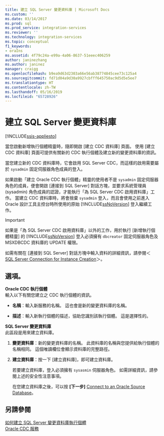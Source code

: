 ```yaml
---
title: 建立 SQL Server 變更資料庫 | Microsoft Docs
ms.custom: ''
ms.date: 03/14/2017
ms.prod: sql
ms.prod_service: integration-services
ms.reviewer: ''
ms.technology: integration-services
ms.topic: conceptual
f1_keywords:
- oraIns
ms.assetid: 4f79c24a-e99a-4a06-8637-51eeec406259
author: janinezhang
ms.author: janinez
manager: craigg
ms.openlocfilehash: b9ea9d63d2303a66e56ab38774845cee73c125a4
ms.sourcegitcommit: fd71d04a9d30a9927cbfff645750ac9d5d5e5ee7
ms.translationtype: HT
ms.contentlocale: zh-TW
ms.lasthandoff: 05/16/2019
ms.locfileid: "65728926"
---
```

# <a name="create-the-sql-server-change-database"></a>建立 SQL Server 變更資料庫

[!INCLUDE[ssis-appliesto](../../includes/ssis-appliesto-ssvrpluslinux-asdb-asdw-xxx.md)]


  當您啟動新增執行個體精靈時，隨即開啟 [建立 CDC 資料庫] 頁面。 使用 [建立 CDC 資料庫] 頁面可提供有關新的 CDC 執行個體及建立新的變更資料庫的資訊。  
  
 當您建立新的 CDC 資料庫時，它會啟用 SQL Server CDC，而這樣的啟用需要屬於 `sysadmin` 固定伺服器角色成員的登入。  
  
 如果啟動「建立 Oracle CDC 執行個體」精靈的使用者不是 `sysadmin` 固定伺服器角色的成員，便會開啟 [連接到 SQL Server] 對話方塊，並要求系統管理員 (sysadmin) 角色成員的認證，才能執行「為 SQL Server CDC 啟用資料庫」工作。 當建立 CDC 資料庫時，將會捨棄 `sysadmin` 登入，而且會使用之前進入 Oracle 設計工具主控台時所使用的原始 [!INCLUDE[ssNoVersion](../../includes/ssnoversion-md.md)] 登入繼續工作。  
  
> [!IMPORTANT]  
>  如果是「為 SQL Server CDC 啟用資料庫」以外的工作，用於執行 [新增執行個體精靈] 的 [!INCLUDE[ssNoVersion](../../includes/ssnoversion-md.md)] 登入必須擁有 `dbcreator` 固定伺服器角色及 MSXDBCDC 資料庫的 UPDATE 權限。  
  
 如需有關在 [連接到 SQL Server] 對話方塊中輸入資料的詳細資訊，請參閱＜ [SQL Server Connection for Instance Creation](../../integration-services/change-data-capture/sql-server-connection-for-instance-creation.md)＞。  
  
## <a name="options"></a>選項。  
 **Oracle CDC 執行個體**  
 輸入以下有關您建立之 CDC 執行個體的資訊。  
  
-   **名稱**：輸入新服務的名稱。 這也會是新的變更資料庫的名稱。  
  
-   **描述**：輸入新執行個體的描述，協助您識別該執行個體。 這是選擇性的。  
  
 **SQL Server 變更資料庫**  
 此區段是用來建立資料庫。  
  
1.  **變更資料庫**：新的變更資料庫的名稱。 此資料庫的名稱與您提供給執行個體的名稱相同。 這個唯讀欄位會顯示資料庫的完整路徑。  
  
2.  **建立資料庫**：按一下 [建立資料庫]，即可建立資料庫。  
  
     若要建立資料庫，登入必須擁有 `sysasmin` 伺服器角色。 如需詳細資訊，請參閱上述的安全性注意事項。  
  
     在您建立資料庫之後，可以按 **[下一步]** [Connect to an Oracle Source Database](../../integration-services/change-data-capture/connect-to-an-oracle-source-database.md)。  
  
## <a name="see-also"></a>另請參閱  
 [如何建立 SQL Server 變更資料庫執行個體](../../integration-services/change-data-capture/how-to-create-the-sql-server-change-database-instance.md)   
 [Oracle CDC 服務](../../integration-services/change-data-capture/the-oracle-cdc-service.md)  
  
  
